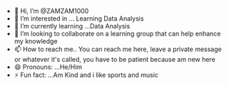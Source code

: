 - 👋 Hi, I’m @ZAMZAM1000
- 👀 I’m interested in ... Learning Data Analysis
- 🌱 I’m currently learning ...Data Analysis
- 💞️ I’m looking to collaborate on a learning group that can help enhance my knowledge
- 📫 How to reach me.. You can reach me here, leave a private message or whatever it's called, you have to be patient because am new here
- 😄 Pronouns: ...He/Him
- ⚡ Fun fact: ...Am Kind and i like sports and music

<!---
ZAMZAM1000/ZAMZAM1000 is a ✨ special ✨ repository because its `README.md` (this file) appears on your GitHub profile.
You can click the Preview link to take a look at your changes.
--->
